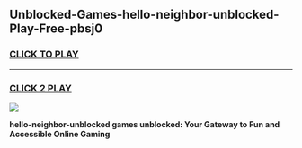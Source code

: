 
## Unblocked-Games-hello-neighbor-unblocked-Play-Free-pbsj0
<h3>
<a href="https://premium76.site?title=hello-neighbor-unblocked&ref=24M">CLICK TO PLAY</a></h3>
<hr>

<h3>
<a href="https://premium76.site?title=hello-neighbor-unblocked&ref=24M">CLICK 2 PLAY</a>
  
</h3>

<a href="https://premium76.site?title=hello-neighbor-unblocked&ref=24M"><img src="https://clearcache.store/games.png"></a>


**hello-neighbor-unblocked games unblocked: Your Gateway to Fun and Accessible Online Gaming**
